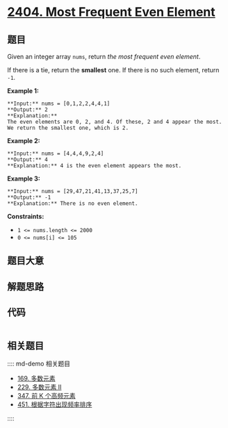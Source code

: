 # [2404. Most Frequent Even Element](https://leetcode.com/problems/most-frequent-even-element)

## 题目

Given an integer array `nums`, return _the most frequent even element_.

If there is a tie, return the **smallest** one. If there is no such element,
return `-1`.



**Example 1:**

    
    
    **Input:** nums = [0,1,2,2,4,4,1]
    **Output:** 2
    **Explanation:**
    The even elements are 0, 2, and 4. Of these, 2 and 4 appear the most.
    We return the smallest one, which is 2.

**Example 2:**

    
    
    **Input:** nums = [4,4,4,9,2,4]
    **Output:** 4
    **Explanation:** 4 is the even element appears the most.
    

**Example 3:**

    
    
    **Input:** nums = [29,47,21,41,13,37,25,7]
    **Output:** -1
    **Explanation:** There is no even element.
    



**Constraints:**

  * `1 <= nums.length <= 2000`
  * `0 <= nums[i] <= 105`


## 题目大意

## 解题思路

## 代码

```javascript

```

## 相关题目

:::: md-demo 相关题目
- [169. 多数元素](./0169.md)
- [229. 多数元素 II](https://leetcode.com/problems/majority-element-ii)
- [347. 前 K 个高频元素](https://leetcode.com/problems/top-k-frequent-elements)
- [451. 根据字符出现频率排序](https://leetcode.com/problems/sort-characters-by-frequency)

::::
